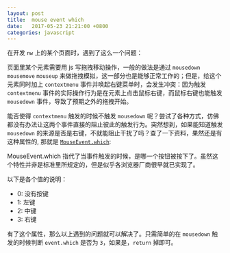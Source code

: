 ```yaml
---
layout: post
title:  mouse event which
date:   2017-05-23 21:21:00 +0800
categories: javascript
---
```


在开发 `nw` 上的某个页面时，遇到了这么一个问题：

页面里某个元素需要用 js 写拖拽移动操作，一般的做法是通过 `mousedown` `mousemove` `mouseup` 来做拖拽模拟，这一部分也是能够正常工作的；但是，给这个元素同时加上 `contextmenu` 事件并唤起右键菜单时，会发生冲突：因为触发 `contextmenu` 事件的实际操作行为是在元素上点击鼠标右键，而鼠标右键也能触发 `mousedown` 事件，导致了预期之外的拖拽开始。

能否使得 `contextmenu` 触发的时候不触发 `mousedown` 呢？尝试了各种方式，仿佛都没有办法让这两个事件直接的阻止彼此的触发行为。突然想到，如果能知道触发 `mousedown` 的来源是否是右键，不就能阻止干扰了吗？查了一下资料，果然还是有这种属性的, 那就是 [`MouseEvent.which`](https://developer.mozilla.org/en-US/docs/Web/API/MouseEvent/which):

MouseEvent.which 指代了当事件触发的时候，是哪一个按钮被按下了。虽然这个特性并非是标准里所规定的，但是似乎各浏览器厂商很早就已实现了。

以下是各个值的说明：

- 0: 没有按键
- 1: 左键
- 2: 中键
- 3: 右键

有了这个属性，那么以上遇到的问题就可以解决了。只需简单的在 `mousedown` 触发的时候判断 `event.which` 是否为 `3`，如果是，`return` 掉即可。


